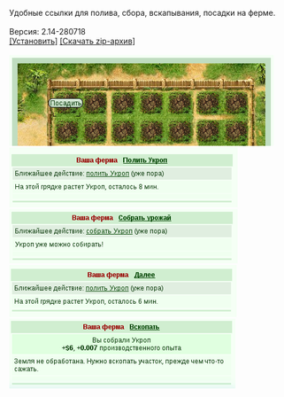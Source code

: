 Удобные ссылки для полива, сбора, вскапывания, посадки на ферме.
<br>
<br>
Версия: 2.14-280718
<br>
[[Установить]](https://raw.githubusercontent.com/MyRequiem/comfortablePlayingInGW/master/separatedScripts/ComfortableLinksForFarm/comfortableLinksForFarm.user.js) [[Скачать zip-архив]](https://raw.githubusercontent.com/MyRequiem/comfortablePlayingInGW/master/separatedScripts/ComfortableLinksForFarm/comfortableLinksForFarm.user.js.zip)
<br>
<br>
![ComfortableLinksForFarm](https://raw.githubusercontent.com/MyRequiem/comfortablePlayingInGW/master/imgs/ComfortableLinksForFarm/screen1.png)
<br>
![ComfortableLinksForFarm](https://raw.githubusercontent.com/MyRequiem/comfortablePlayingInGW/master/imgs/ComfortableLinksForFarm/screen2.png)
<br>
![ComfortableLinksForFarm](https://raw.githubusercontent.com/MyRequiem/comfortablePlayingInGW/master/imgs/ComfortableLinksForFarm/screen3.png)
<br>
![ComfortableLinksForFarm](https://raw.githubusercontent.com/MyRequiem/comfortablePlayingInGW/master/imgs/ComfortableLinksForFarm/screen4.png)
<br>
![ComfortableLinksForFarm](https://raw.githubusercontent.com/MyRequiem/comfortablePlayingInGW/master/imgs/ComfortableLinksForFarm/screen5.png)
<br>
